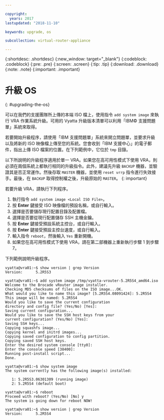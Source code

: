 ```yaml
---

copyright:
  years: 2017
lastupdated: "2018-11-10"

keywords: upgrade, os

subcollection: virtual-router-appliance

---
```


{:shortdesc: .shortdesc}
{:new_window: target="_blank"}
{:codeblock: .codeblock}
{:pre: .pre}
{:screen: .screen}
{:tip: .tip}
{:download: .download}
{:note: .note}
{:important: .important}

# 升級 OS
{: #upgrading-the-os}

可以在我們的支援團隊所上傳的本端 ISO 檔上，使用指令 ``add system image`` 來執行 VRA 作業系統升級。可用的 Vyatta 升級版本清單可以利用「IBM© 支援問題單」系統來取得。

若要開始升級程序，請使用「IBM 支援問題單」系統來開立問題單，並要求升級以及將新的 ISO 映像檔上傳至您的系統。您會收到「IBM 支援中心」的電子郵件，指出上傳 ISO 檔案的位置。在下列範例中，它位於 ``tmp`` 目錄。

以下所說明的升級程序適用於單一 VRA。如果您在高可用性模式下使用 VRA，則必須在兩個系統上都執行相同的升級指令。此外，建議先升級 `BACKUP` 機器，並驗證其是否正常運作。然後存取 `MASTER` 機器，並使用 `reset vrrp` 指令進行失效接手。最後，在 `BACKUP` 取得控制權之後，升級原始的 `MASTER`。
{: important}

若要升級 VRA，請執行下列程序。

1. 執行指令 ``add system image <Local ISO File>``。
2. 按 **Enter** 鍵接受 ISO 映像檔的預設名稱，或自行輸入。
3. 選擇是否要儲存現行配置目錄及配置檔。
4. 選擇是否要從現行配置儲存 SSH 主機金鑰。
5. 按 **Enter** 鍵接受預設系統主控台，或自行輸入。
6. 按 **Enter** 鍵接受預設主控台速度，或自行輸入。
7. 輸入指令 `reboot`，然後輸入 `Yes` 重新開機。
8. 如果您在高可用性模式下使用 VRA，請在第二部機器上重新執行步驟 1 到步驟 7。

下列範例說明升級程序。

```
vyatta@vra01:~$ show version | grep Version
Version:      5.2R5S3

vyatta@vra01:~$ add system image /tmp/vyatta-vrouter-5.2R5S4_amd64.iso
Welcome to the Brocade vRouter image installer.
Checking MD5 checksums of files on the ISO image...OK.
What would you like to name this image? [5.2R5S4.08091424]: 5.2R5S4
This image will be named: 5.2R5S4
Would you like to save the current configuration
directory and config file? (Yes/No) [Yes]:
Saving current configuration...
Would you like to save the SSH host keys from your
current configuration? (Yes/No) [Yes]:
Saving SSH keys...
Copying squashfs image...
Copying kernel and initrd images...
Copying saved configuration to config partition.
Copying saved SSH host keys.
Enter the desired system console [tty0]:
Enter the console speed [38400]:
Running post-install script...
Done.

vyatta@vra01:~$ show system image
The system currently has the following image(s) installed:

   1: 5.2R5S3.06301309 (running image)
   2: 5.2R5S4 (default boot)

vyatta@vra01:~$ reboot
Proceed with reboot? (Yes/No) [No] y
The system is going down for reboot NOW!

vyatta@vra01:~$ show version | grep Version
Version:      5.2R5S4
```
